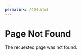 ```yaml
---
permalink: /404.html
---
```

<!DOCTYPE html>
<html>
  <head>
    <meta charset="UTF-8">
    <meta name="viewport" content="width=device-width, initial-scale=1.0">
    <title>Not Found</title>
    <link href="/style.css" rel="stylesheet" type="text/css" media="all">
  </head>
  <body>
    <h1>Page Not Found</h1>
    <p>The requested page was not found.</p>
  </body>
</html>
